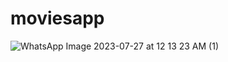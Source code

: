 # moviesapp


![WhatsApp Image 2023-07-27 at 12 13 23 AM (1)](https://github.com/SalemAshraf/moviesapp/assets/82342535/e4838d1c-bcdc-4801-a386-4545e18c6d45)



